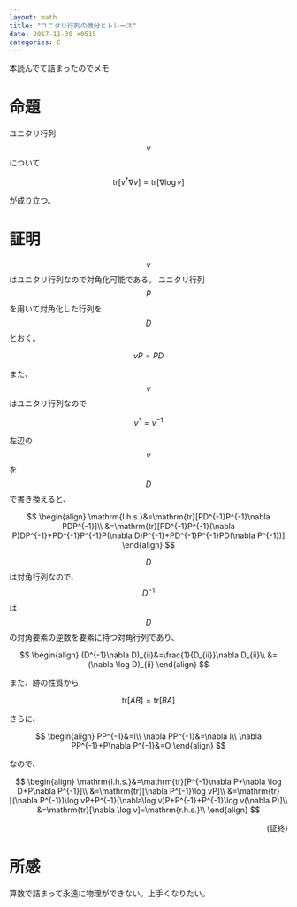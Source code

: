 ```yaml
---
layout: math
title: "ユニタリ行列の微分とトレース"
date: 2017-11-30 +0515
categories: C
---
```



本読んでて詰まったのでメモ

# 命題

ユニタリ行列$$v$$について

$$
\mathrm{tr}[v^\dagger \nabla v]=\mathrm{tr}[\nabla\log v]
$$

が成り立つ。

# 証明

$$v$$はユニタリ行列なので対角化可能である。
ユニタリ行列$$P$$を用いて対角化した行列を$$D$$とおく。

$$
vP=PD
$$

また、$$v$$はユニタリ行列なので

$$
v^\dagger=v^{-1}
$$

左辺の$$v$$を$$D$$で書き換えると、

$$
\begin{align}
\mathrm{l.h.s.}&=\mathrm{tr}[PD^{-1}P^{-1}\nabla PDP^{-1}]\\
&=\mathrm{tr}[PD^{-1}P^{-1}(\nabla P)DP^{-1}+PD^{-1}P^{-1}P(\nabla D)P^{-1}+PD^{-1}P^{-1}PD(\nabla P^{-1})]
\end{align}
$$

$$D$$は対角行列なので、$$D^{-1}$$は$$D$$の対角要素の逆数を要素に持つ対角行列であり、

$$
\begin{align}
(D^{-1}\nabla D)_{ii}&=\frac{1}{D_{ii}}\nabla D_{ii}\\
&=(\nabla \log D)_{ii}
\end{align}
$$

また、跡の性質から

$$
\mathrm{tr}[AB]=\mathrm{tr}[BA]
$$

さらに、

$$
\begin{align}
PP^{-1}&=I\\
\nabla PP^{-1}&=\nabla I\\
\nabla PP^{-1}+P\nabla P^{-1}&=O
\end{align}
$$

なので、

$$
\begin{align}
\mathrm{l.h.s.}&=\mathrm{tr}[P^{-1}\nabla P+\nabla \log D+P\nabla P^{-1}]\\
&=\mathrm{tr}[\nabla P^{-1}\log vP]\\
&=\mathrm{tr}[(\nabla P^{-1})\log vP+P^{-1}(\nabla\log v)P+P^{-1}+P^{-1}\log v(\nabla P)]\\
&=\mathrm{tr}[\nabla \log v]=\mathrm{r.h.s.}\\
\end{align}
$$

<div align="right">(証終)</div>

# 所感

算数で詰まって永遠に物理ができない。上手くなりたい。
